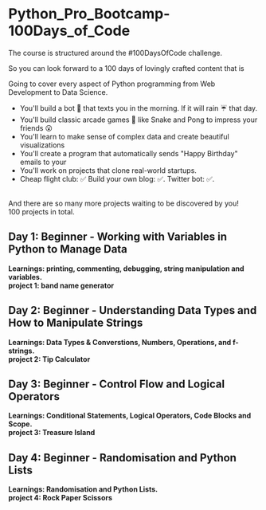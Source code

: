 # Python_Pro_Bootcamp-100Days_of_Code
The course is structured around the #100DaysOfCode challenge.

So you can look forward to a 100 days of lovingly crafted content that is

Going to cover every aspect of Python programming from Web Development to Data Science.

- You'll build a bot 🤖 that texts you in the morning. If it will rain ☔️ that day.<br>
- You'll build classic arcade games 👾 like Snake and Pong to impress your friends 😮 <br>
- You'll learn to make sense of complex data and create beautiful visualizations <br>
- You'll create a program that automatically sends "Happy Birthday" emails to your <br>
- You'll work on projects that clone real-world startups.<br>
- Cheap flight club: ✅ Build your own blog: ✅. Twitter bot: ✅. <br>
<br>
And there are so many more projects waiting to be discovered by you!
<br>
100 projects in total.

## Day 1: Beginner - Working with Variables in Python to Manage Data
<b>Learnings: printing, commenting, debugging, string manipulation and variables<b>.<br>
project 1: band name generator

## Day 2: Beginner - Understanding Data Types and How to Manipulate Strings
Learnings: <b>Data Types & Converstions, Numbers, Operations, and f-strings<b>.<br>
project 2: Tip Calculator

## Day 3: Beginner - Control Flow and Logical Operators
Learnings: <b>Conditional Statements, Logical Operators, Code Blocks and Scope<b>.<br>
project 3: Treasure Island

## Day 4: Beginner - Randomisation and Python Lists
Learnings: <b>Randomisation and Python Lists<b>.<br>
project 4: Rock Paper Scissors

